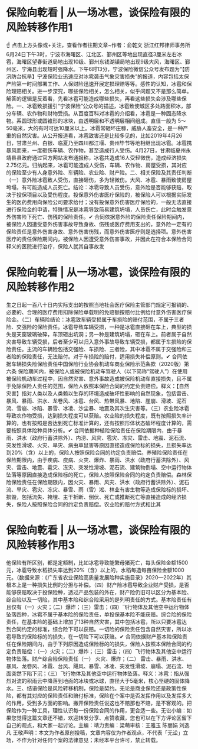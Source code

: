 # 保险向乾看 | 从一场冰雹，谈保险有限的风险转移作用1

☝ 点击上方头像或+关注，查看作者往期文章~作者：俞乾文 浙江红邦律师事务所 6月24日下午3时，宁波市海曙区、江北区、鄞州区等地出现直径3厘米左右冰雹，海曙区望春街道局地出现10级、鄞州东钱湖镇局地出现9级大风，海曙区、鄞州区、宁海县出现短时强降水。下午6时13分，宁波保险微信公众号发布题为“【防汛防台抗旱】宁波保险业迅速应对冰雹袭击气象灾害损失”的报道，内容包括太保产险第一时间部署工作、人保财险迅速开展定损理赔等等。感性的认知，冰雹和保险理赔相关。进一步深究，哪些保险相关，怎么相关，似乎问题又不是那么简单。解答的逻辑是反着看，先看冰雹可能造成哪些损失，再看这些损失会涉及哪些保险。一、冰雹致损援引“宁波保险”公众号的描述，冰雹致使城区多处路面积冰，部分车辆、农作物和财物受损。从百度百科对冰雹的介绍看，冰雹是一种固态降水物。系圆球形或圆锥形的冰块，由透明层和不透明层相间组成。直径一般为 5～50毫米，大的有时可达10厘米以上。冰雹常砸坏庄稼，威胁人畜安全，是一种严重的自然灾害。从公开报道看，冰雹致害还是比较多见的，比如2019年4月26日，甘肃兰州、白银、临夏乃至四川都江堰、贵州毕节等地相继出现冰雹。冰雹携暴风而来，一度砸伤车辆、农作物，甚至造成行人受伤。4月27日，甘肃临夏州永靖县县政府通过官方网站发布通报称，冰雹共造成16人受轻微伤，造成经济损失2.75亿元。归纳起来，冰雹可能造成人受伤，车辆、农作物、房屋受损，其对应的保险至少有人身意外险、车辆险、农业险、财产险。二、相关保险及其责任判断（一）意外险冰雹致人受伤，直接砸伤，多为轻微伤。大风、冰雹、暴雨致使房屋垮塌，有可能造成人员死亡。结论：冰雹导致人员受伤，意外险是否能够获赔，取决于投保项目以及受伤程度。投保意外伤害医疗保险的，被保险人可以根据实际发生的医药费用向保险公司要求给付；没有投保意外伤害医疗保险的，一般无法直接进行保险金的申请，特殊情况是冰雹导致简易建筑坍塌，人员伤亡，此时会触发意外伤害险下死亡、伤残的保险责任。✔ 合同依据意外险的保险责任保险期间内，被保险人因遭受意外伤害事故导致身故、伤残或医疗费用支出的，意外险一定有的保险责任是意外伤害身故、意外伤害伤残，而意外伤害医疗则是选择项。意外伤害医疗的责任保险期间内，被保险人因遭受意外伤害事故，并因此在符合本保险合同释义的医院进行治疗，保险人就其自事故发

# 保险向乾看 | 从一场冰雹，谈保险有限的风险转移作用2

生之日起一百八十日内实际支出的按照当地社会医疗保险主管部门规定可报销的、必要的、合理的医疗费用扣除保险单载明的免赔额按赔付比例给付意外伤害医疗保险金。（二）车辆险结论：冰雹致车辆受损属于车损险的赔付范围，不属于三者险、交强险的保险责任。冰雹导致车辆受损，一种是冰雹直接砸在车上，典型的损失是天窗玻璃破碎，车顶砸出坑洞；另一种是建筑坍塌，砸在车上。前者属于自然灾害导致车辆受损，后者至少可以归入意外事故导致车辆受损，都属于车损险的保险责任。主流的车辆险包括交强险、车损险、三者险，其中冰雹不属于交强险和三者险的保险责任，无法赔付。对于车损险的赔付，适用损失补偿原则。✔ 合同依据车辆损失险保险责任中国保险行业协会机动车商业保险示范条款（2020版）第六条 保险期间内，被保险人或被保险机动车驾驶人（以下简称“驾驶人”）在使用被保险机动车过程中，因自然灾害、意外事故造成被保险机动车直接损失，且不属于免除保险人责任的范围，保险人依照本保险合同的约定负责赔偿。释义：【自然灾害】指对人类以及人类赖以生存的环境造成破坏性影响的自然现象，包括雷击、暴风、暴雨、洪水、龙卷风、冰雹、台风、热带风暴、地陷、崖崩、滑坡、泥石流、雪崩、冰陷、暴雪、冰凌、沙尘暴、地震及其次生灾害等。（三）农业险冰雹导致农作物受损，达到损失程度可以获赔。农业险的损失程度，既有按照损失率计算的，也有按照是否达到死亡标准计算的，还有按照形体状态破坏程度计算的，需要按照具体险种具体分析。✔ 合同依据种植险保险责任在保险期限内，由于暴雨、洪水（政府行蓄洪除外）、内涝、风灾、雹灾、冻灾、雷击、地震、泥石流、突发性滑坡、火灾、旱灾、病虫草鼠害等原因直接造成保险标的损失，且损失率达到20%（含）以上的，保险人按照保险合同的约定负责赔偿。养殖险保险责任在保险期限内，由于疾病、疫病、火灾、爆炸、暴雨、洪水（政府行蓄洪除外）、风灾、雷击、地震、雹灾、冻灾、突发性滑坡、泥石流、建筑物倒塌、空中运行物体坠落等原因直接造成保险标的死亡，保险人按照保险合同的约定负责赔偿。森林保险保险责任在保险期限内，因火灾、暴雨、风灾、洪水（政府行蓄洪除外）、泥石流、旱灾、雹灾、冻灾、暴雪、雨（雪）淞、林业有害生物等造成保险标的损坏、损毁，包括流失、掩埋、主干折断、倒伏、死亡或推断死亡等直接造成的经济损失，保险人按照保险合同的约定负责赔偿。农业险的赔付方式相比其

# 保险向乾看 | 从一场冰雹，谈保险有限的风险转移作用3

他保险有所区别，都是定额制，比如冰雹导致能繁母猪死亡，每头保险金额1500元，冰雹导致水稻损失率达到20%（含）以上的，水稻每造每亩保险金额1000元。（数据来源：《广东省农业保险高质量发展险种实施目录》2020—2022年）其根本上是一种损失比例的分担与补偿。（四）财产险冰雹导致企业财产受损，是否能够获赔取决于投保险种，透过产品包装的外在，财产险仍旧可以区分为基本险、综合险以及一切险，其中基本险和综合险采用的是列明责任的方式。基本险责任有且仅有（一）火灾；（二）爆炸；（三）雷击；（四）飞行物体及其他空中运行物体坠落四种，冰雹不属于基本险的保险责任，单投保基本险不能获赔。综合险的保险责任，在基本险的基础上增加了13种自然灾害，其中包括冰雹，所以只要冰雹达到合同约定的标准，综合险下可以获赔。一切险的保险责任包含自然灾害，所以冰雹导致的保险标的的损失，在一切险下可以获赔。✔ 合同依据财产基本险保险责任在保险期间内，由于下列原因造成保险标的的损失，保险人按照本保险合同的约定负责赔偿：（一）火灾；（二）爆炸；（三）雷击；（四）飞行物体及其他空中运行物体坠落。财产综合险保险责任（一） 火灾、爆炸；（二） 雷击、暴雨、洪水、暴风、龙卷风、冰雹、台风、飓风、暴雪、冰凌、突发性滑坡、崩塌、泥石流、地面突然下陷下沉；（三）飞行物体及其他空中运行物体坠落。释义：冰雹：指从强烈对流的积雨云中降落到地面的冰块或冰球，直径大于5毫米，核心坚硬的固体降水。三、结语保险是风险转移机制，保险是契约。无论是商业保险还是政策性保险，都有其对应的保险责任和赔付标准，保险在个案中是否发挥作用以及发挥多大的作用，受到多方面的影响。撇开保险责任说这也不赔那也不赔，是不客观的。把保险作为一种工具，理性认识每一份保险合同的作用，更合适一些。无讼小编：如果您觉得这篇文章还不错，欢迎转发分享、点赞收藏，您也可以在下方评论区留下自己的观点，和大家一起讨论。主编：靖力责编：梁萌审核：王雅玉 陈丽娟 刘逸凡 王敬声明：本文为作者原创投稿，文章内容仅为作者观点，不代表「无讼」立场，不作为针对任何个案的法律意见；未经本平台许可，禁止转载。

